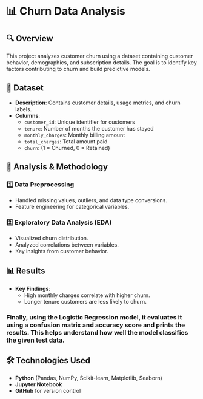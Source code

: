 # 📊 Churn Data Analysis

## 🔍 Overview
This project analyzes customer churn using a dataset containing customer behavior, demographics, and subscription details. The goal is to identify key factors contributing to churn and build predictive models.

## 📁 Dataset
- **Description**: Contains customer details, usage metrics, and churn labels.
- **Columns**:
  - `customer_id`: Unique identifier for customers
  - `tenure`: Number of months the customer has stayed
  - `monthly_charges`: Monthly billing amount
  - `total_charges`: Total amount paid
  - `churn`: (1 = Churned, 0 = Retained)
  

## 🔬 Analysis & Methodology
### **1️⃣ Data Preprocessing**
- Handled missing values, outliers, and data type conversions.
- Feature engineering for categorical variables.

### **2️⃣ Exploratory Data Analysis (EDA)**
- Visualized churn distribution.
- Analyzed correlations between variables.
- Key insights from customer behavior.


## 📊 Results
- **Key Findings**:
  - High monthly charges correlate with higher churn.
  - Longer tenure customers are less likely to churn.

### Finally, using the Logistic Regression model, it evaluates it using a confusion matrix and accuracy score and prints the results. This helps understand how well the model classifies the given test data.
  

## 🛠️ Technologies Used
- **Python** (Pandas, NumPy, Scikit-learn, Matplotlib, Seaborn)
- **Jupyter Notebook**
- **GitHub** for version control


